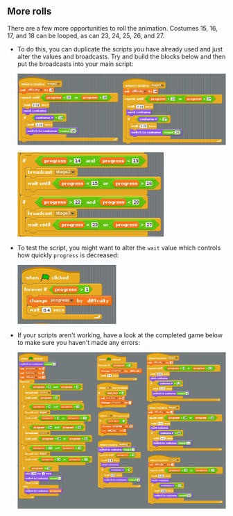 ## More rolls

There are a few more opportunities to roll the animation. Costumes 15, 16, 17, and 18 can be looped, as can 23, 24, 25, 26, and 27.

- To do this, you can duplicate the scripts you have already used and just alter the values and broadcasts. Try and build the blocks below and then put the broadcasts into your main script:

    ![capture](images/capture21.png)
	
	![capture](images/capture22.png)
	
- To test the script, you might want to alter the `wait` value which controls how quickly `progress` is decreased:

    ![capture](images/capture23.png)

- If your scripts aren't working, have a look at the completed game below to make sure you haven't made any errors:

    ![capture](images/capture24.png)
	
